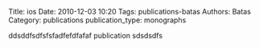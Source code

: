 Title: ios
Date: 2010-12-03 10:20
Tags: publications-batas
Authors: Batas
Category: publications
publication_type: monographs

ddsddfsdfsfsfadfefdfafaf publication sdsdsdfs
